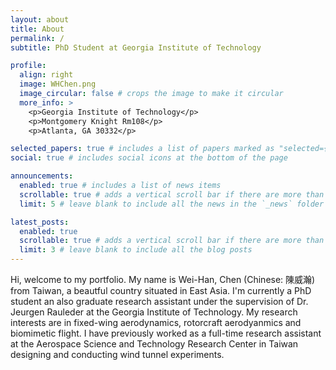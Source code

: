 ```yaml
---
layout: about
title: About
permalink: /
subtitle: PhD Student at Georgia Institute of Technology

profile:
  align: right
  image: WHChen.png
  image_circular: false # crops the image to make it circular
  more_info: >
    <p>Georgia Institute of Technology</p>
    <p>Montgomery Knight Rm108</p>
    <p>Atlanta, GA 30332</p>

selected_papers: true # includes a list of papers marked as "selected={true}"
social: true # includes social icons at the bottom of the page

announcements:
  enabled: true # includes a list of news items
  scrollable: true # adds a vertical scroll bar if there are more than 3 news items
  limit: 5 # leave blank to include all the news in the `_news` folder

latest_posts:
  enabled: true
  scrollable: true # adds a vertical scroll bar if there are more than 3 new posts items
  limit: 3 # leave blank to include all the blog posts
---
```


<!-- Write your biography here. Tell the world about yourself. Link to your favorite [subreddit](http://reddit.com). You can put a picture in, too. The code is already in, just name your picture `prof_pic.jpg` and put it in the `img/` folder.

Put your address / P.O. box / other info right below your picture. You can also disable any of these elements by editing `profile` property of the YAML header of your `_pages/about.md`. Edit `_bibliography/papers.bib` and Jekyll will render your [publications page](/al-folio/publications/) automatically.

Link to your social media connections, too. This theme is set up to use [Font Awesome icons](https://fontawesome.com/) and [Academicons](https://jpswalsh.github.io/academicons/), like the ones below. Add your Facebook, Twitter, LinkedIn, Google Scholar, or just disable all of them. -->

Hi, welcome to my portfolio. My name is Wei-Han, Chen (Chinese: 陳威瀚) from Taiwan, a beautful country situated in East Asia. I'm currently a PhD student an also graduate research assistant under the supervision of Dr. Jeurgen Rauleder at the Georgia Institute of Technology. My research interests are in fixed-wing aerodynamics, rotorcraft aerodyanmics and biomimetic flight. I have previously worked as a full-time research assistant at the Aerospace Science and Technology Research Center in Taiwan designing and conducting wind tunnel experiments.